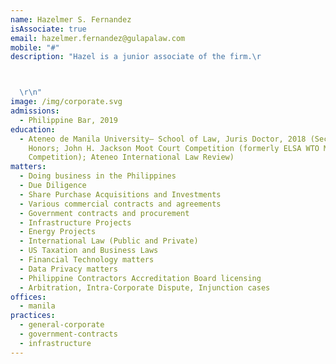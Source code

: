 ```yaml
---
name: Hazelmer S. Fernandez
isAssociate: true
email: hazelmer.fernandez@gulapalaw.com
mobile: "#"
description: "Hazel is a junior associate of the firm.\r



  \r\n"
image: /img/corporate.svg
admissions:
  - Philippine Bar, 2019
education:
  - Ateneo de Manila University– School of Law, Juris Doctor, 2018 (Second
    Honors; John H. Jackson Moot Court Competition (formerly ELSA WTO Moot Court
    Competition); Ateneo International Law Review)
matters:
  - Doing business in the Philippines
  - Due Diligence
  - Share Purchase Acquisitions and Investments
  - Various commercial contracts and agreements
  - Government contracts and procurement
  - Infrastructure Projects
  - Energy Projects
  - International Law (Public and Private)
  - US Taxation and Business Laws
  - Financial Technology matters
  - Data Privacy matters
  - Philippine Contractors Accreditation Board licensing
  - Arbitration, Intra-Corporate Dispute, Injunction cases
offices:
  - manila
practices:
  - general-corporate
  - government-contracts
  - infrastructure
---
```

